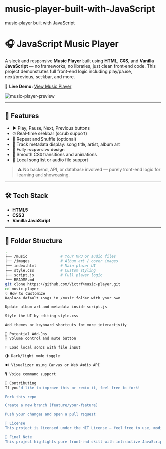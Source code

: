 # music-player-built-with-JavaScript
music-player built with JavaScript
# 🎧 JavaScript Music Player

A sleek and responsive **Music Player** built using **HTML**, **CSS**, and **Vanilla JavaScript** — no frameworks, no libraries, just clean front-end code. This project demonstrates full front-end logic including play/pause, next/previous, seekbar, and more.

🔗 **Live Demo:** [View Music Player](https://gorgeous-alpaca-c420a5.netlify.app/)

![music-player-preview](preview-image-url-here) <!-- Replace with actual screenshot or GIF -->

---

## 🎼 Features

- ▶️ Play, Pause, Next, Previous buttons
- ⏱ Real-time seekbar (scrub support)
- 🔁 Repeat and Shuffle (optional)
- 🎵 Track metadata display: song title, artist, album art
- 📱 Fully responsive design
- 🎨 Smooth CSS transitions and animations
- 💽 Local song list or audio file support

> ⚠️ No backend, API, or database involved — purely front-end logic for learning and showcasing.

---

## 🛠 Tech Stack

- **HTML5**
- **CSS3**
- **Vanilla JavaScript**

---

## 📁 Folder Structure

```bash
.
├── /music               # Your MP3 or audio files
├── /images              # Album art / cover images
├── index.html           # Main player UI
├── style.css            # Custom styling
├── script.js            # Full player logic
└── README.md
git clone https://github.com/Victrf/music-player.git
cd music-player
💡 How to Customize
Replace default songs in /music folder with your own

Update album art and metadata inside script.js

Style the UI by editing style.css

Add themes or keyboard shortcuts for more interactivity

🔧 Potential Add-Ons
🎚 Volume control and mute button

📂 Load local songs with file input

🌗 Dark/light mode toggle

🔊 Visualizer using Canvas or Web Audio API

🎙 Voice command support

🤝 Contributing
If you'd like to improve this or remix it, feel free to fork!

Fork this repo

Create a new branch (feature/your-feature)

Push your changes and open a pull request

📄 License
This project is licensed under the MIT License — feel free to use, modify, and share.

🌟 Final Note
This project highlights pure front-end skill with interactive JavaScript logic. Whether you're a student, developer, or self-learner — this Music Player is a great base for creative ideas and future upgrades.
